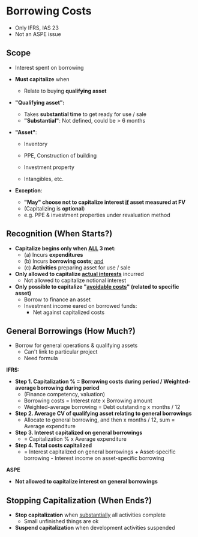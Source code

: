 # Borrowing Costs

- Only IFRS, IAS 23
- Not an ASPE issue

## Scope

- Interest spent on borrowing

- **Must capitalize** when

  - Relate to buying **qualifying asset**

- **"Qualifying asset":**

  - Takes **substantial time** to get ready for use / sale
  - **"Substantial"**: Not defined, could be > 6 months

- **"Asset"**:

  - Inventory

  - PPE, Construction of building

  - Investment property

  - Intangibles, etc.

- **Exception**:
  - **"May" choose not to capitalize interest <u>if</u> asset measured at FV**
  - (Capitalizing is **optional**)
  - e.g. PPE & investment properties under revaluation method

## Recognition (When Starts?)

- **Capitalize begins only when <u>ALL</u> 3 met:**
  - (a) Incurs **expenditures**
  - (b) Incurs **borrowing costs**; <u>and</u>
  - (c) **Activities** preparing asset for use / sale
- **Only allowed to capitalize <u>actual interests</u>** incurred
  - Not allowed to capitalize notional interest
- **Only possible to capitalize "<u>avoidable costs</u>" (related to specific asset)**
  - Borrow to finance an asset
  - Investment income eared on borrowed funds:
    - Net against capitalized costs

## General Borrowings (How Much?)

- Borrow for general operations & qualifying assets
  - Can't link to particular project
  - Need formula

**IFRS:**

- **Step 1. Capitalization % = Borrowing costs during period / Weighted-average borrowing during period**
  - (Finance competency, valuation)
  - Borrowing costs = Interest rate x Borrowing amount
  - Weighted-average borrowing = Debt outstanding x months / 12
- **Step 2. Average CV of qualifying asset relating to general borrowings**
  - Allocate to general borrowing, and then x months / 12, sum = Average expenditure
- **Step 3. Interest capitalized on general borrowings**
  - = Capitalization % x Average expenditure
- **Step 4. Total costs capitalized**
  - = Interest capitalized on general borrowings + Asset-specific borrowing - Interest income on asset-specific borrowing

**ASPE**

- **Not allowed to capitalize interest on general borrowings**

## Stopping Capitalization (When Ends?)

- **Stop capitalization** when <u>substantially</u> all activities complete
  - Small unfinished things are ok
- **Suspend capitalization** when development activities suspended
